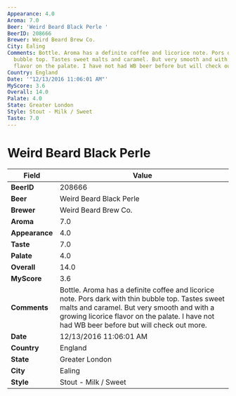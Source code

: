 ```yaml
---
Appearance: 4.0
Aroma: 7.0
Beer: 'Weird Beard Black Perle '
BeerID: 208666
Brewer: Weird Beard Brew Co.
City: Ealing
Comments: Bottle. Aroma has a definite coffee and licorice note. Pors dark with thin
  bubble top. Tastes sweet malts and caramel. But very smooth and with a growing licorice
  flavor on the palate. I have not had WB beer before but will check out more.
Country: England
Date: '"12/13/2016 11:06:01 AM"'
MyScore: 3.6
Overall: 14.0
Palate: 4.0
State: Greater London
Style: Stout - Milk / Sweet
Taste: 7.0
---
```


# Weird Beard Black Perle 

| Field         | Value |
|---------------|-------|
| **BeerID** | 208666 |
| **Beer** | Weird Beard Black Perle  |
| **Brewer** | Weird Beard Brew Co. |
| **Aroma** | 7.0 |
| **Appearance** | 4.0 |
| **Taste** | 7.0 |
| **Palate** | 4.0 |
| **Overall** | 14.0 |
| **MyScore** | 3.6 |
| **Comments** | Bottle. Aroma has a definite coffee and licorice note. Pors dark with thin bubble top. Tastes sweet malts and caramel. But very smooth and with a growing licorice flavor on the palate. I have not had WB beer before but will check out more. |
| **Date** | 12/13/2016 11:06:01 AM |
| **Country** | England |
| **State** | Greater London |
| **City** | Ealing |
| **Style** | Stout - Milk / Sweet |
